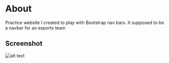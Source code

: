 # About
Practice website I created to play with Bootstrap nav bars. It supposed to be a navbar for an esports team

## Screenshot
![alt text](https://i.imgur.com/bcVwVkX.png)
